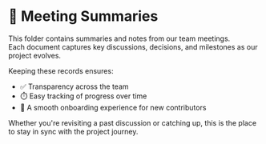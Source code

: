 # 📝 Meeting Summaries

This folder contains summaries and notes from our team meetings.  
Each document captures key discussions, decisions, and milestones as our project
evolves.

Keeping these records ensures:

- ✅ Transparency across the team
- ⏱️ Easy tracking of progress over time
- 🙌 A smooth onboarding experience for new contributors

Whether you're revisiting a past discussion or catching up, this is the place to
stay in sync with the project journey.
